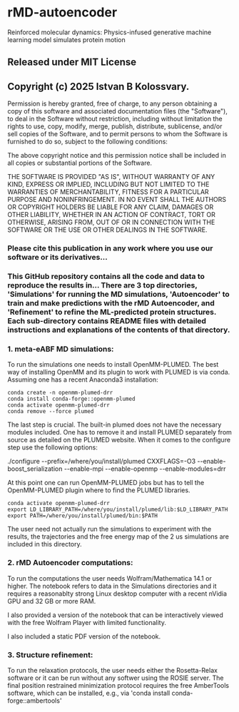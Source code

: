# rMD-autoencoder
Reinforced molecular dynamics: Physics-infused generative machine learning model simulates protein motion
## Released under MIT License

## Copyright (c) 2025 Istvan B Kolossvary.

Permission is hereby granted, free of charge, to any person obtaining a copy of this software and associated documentation files (the "Software"), to deal in the Software without restriction, including without limitation the rights to use, copy, modify, merge, publish, distribute, sublicense, and/or sell copies of the Software, and to permit persons to whom the Software is furnished to do so, subject to the following conditions:

The above copyright notice and this permission notice shall be included in all copies or substantial portions of the Software.

THE SOFTWARE IS PROVIDED "AS IS", WITHOUT WARRANTY OF ANY KIND, EXPRESS OR IMPLIED, INCLUDING BUT NOT LIMITED TO THE WARRANTIES OF MERCHANTABILITY, FITNESS FOR A PARTICULAR PURPOSE AND NONINFRINGEMENT. IN NO EVENT SHALL THE AUTHORS OR COPYRIGHT HOLDERS BE LIABLE FOR ANY CLAIM, DAMAGES OR OTHER LIABILITY, WHETHER IN AN ACTION OF CONTRACT, TORT OR OTHERWISE, ARISING FROM, OUT OF OR IN CONNECTION WITH THE SOFTWARE OR THE USE OR OTHER DEALINGS IN THE SOFTWARE.

### Please cite this publication in any work where you use our software or its derivatives...

### This GitHub repository contains all the code and data to reproduce the results in... There are 3 top directories, 'Simulations' for running the MD simulations, 'Autoencoder' to train and make predictions with the rMD Autoencoder, and 'Refinement' to refine the ML-predicted protein structures. Each sub-directory contains README files with detailed instructions and explanations of the contents of that directory.

### 1. meta-eABF MD simulations:
To run the simulations one needs to install OpenMM-PLUMED. The best way of installing OpenMM and its plugin to work with PLUMED is via conda. Assuming one has a recent Anaconda3 installation:

    conda create -n openmm-plumed-drr
    conda install conda-forge::openmm-plumed
    conda activate openmm-plumed-drr
    conda remove --force plumed

The last step is crucial. The built-in plumed does not have the necessary modules included. One has to remove it and install PLUMED separately from source as detailed on the PLUMED website. When it comes to the configure step use the following options:

./configure --prefix=/where/you/install/plumed CXXFLAGS=-O3 --enable-boost_serialization --enable-mpi --enable-openmp --enable-modules=drr

At this point one can run OpenMM-PLUMED jobs but has to tell the OpenMM-PLUMED plugin where to find the PLUMED libraries.

    conda activate openmm-plumed-drr
    export LD_LIBRARY_PATH=/where/you/install/plumed/lib:$LD_LIBRARY_PATH
    export PATH=/where/you/install/plumed/bin:$PATH

The user need not actually run the simulations to experiment with the results, the trajectories and the free energy map of the 2 us simulations are included in this directory.

### 2. rMD Autoencoder computations:
To run the computations the user needs Wolfram/Mathematica 14.1 or higher. The notebook refers to data in the Simulations directories and it requires a reasonablty strong Linux desktop computer with a recent nVidia GPU and 32 GB or more RAM.

I also provided a version of the notebook that can be interactively viewed with the free Wolfram Player with limited functionality.

I also included a static PDF version of the notebook.

### 3. Structure refinement:
To run the relaxation protocols, the user needs either the Rosetta-Relax software or it can be run without any softwer using the ROSIE server. The final position restrained minimization protocol requires the free AmberTools software, which can be installed, e.g., via 'conda install conda-forge::ambertools'
